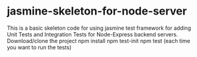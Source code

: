# jasmine-skeleton-for-node-server

This is a basic skeleton code for using jasmine test framework for adding Unit Tests and Integration Tests for Node-Express backend servers.
Download/clone the project
npm install 
npm test-init
npm test (each time you want to run the tests)
